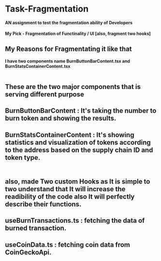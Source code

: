 # Task-Fragmentation
#### AN assignment to test the fragmentation ability of Developers
#### My Pick - Fragmentation of Functinality / UI [also, fragment two hooks]
## My Reasons for Fragmentating it like that
#### I have two components name BurnButtonBarContent.tsx and BurnStatsContainerContent.tsx<br><br>

## These are the two major components that is serving different purpose
## BurnButtonBarContent : It's taking the number to burn token and showing the results.
## BurnStatsContainerContent : It's showing statistics and visualization of tokens according to the address based on the supply chain ID and token type.<br><br>

## also, made Two custom Hooks as It is simple to two understand that It will increase the readibility of the code also It will perfectly describe their functions.
## useBurnTransactions.ts : fetching the data of burned transaction.
## useCoinData.ts : fetching coin data from CoinGeckoApi.
